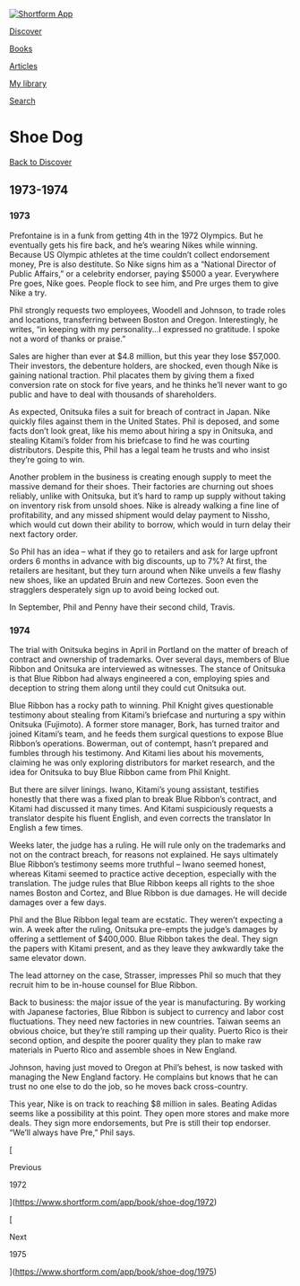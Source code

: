 [![Shortform App](https://www.shortform.com/img/logo-dark.70c1b072.svg)](https://www.shortform.com/app)

[Discover](https://www.shortform.com/app)

[Books](https://www.shortform.com/app/books)

[Articles](https://www.shortform.com/app/articles)

[My library](https://www.shortform.com/app/library)

[Search](https://www.shortform.com/app/search)

# Shoe Dog

[Back to Discover](https://www.shortform.com/app)

## 1973-1974

### 1973

Prefontaine is in a funk from getting 4th in the 1972 Olympics. But he eventually gets his fire back, and he’s wearing Nikes while winning. Because US Olympic athletes at the time couldn’t collect endorsement money, Pre is also destitute. So Nike signs him as a “National Director of Public Affairs,” or a celebrity endorser, paying $5000 a year. Everywhere Pre goes, Nike goes. People flock to see him, and Pre urges them to give Nike a try.

Phil strongly requests two employees, Woodell and Johnson, to trade roles and locations, transferring between Boston and Oregon. Interestingly, he writes, “in keeping with my personality...I expressed no gratitude. I spoke not a word of thanks or praise.”

Sales are higher than ever at $4.8 million, but this year they lose $57,000. Their investors, the debenture holders, are shocked, even though Nike is gaining national traction. Phil placates them by giving them a fixed conversion rate on stock for five years, and he thinks he’ll never want to go public and have to deal with thousands of shareholders.

As expected, Onitsuka files a suit for breach of contract in Japan. Nike quickly files against them in the United States. Phil is deposed, and some facts don’t look great, like his memo about hiring a spy in Onitsuka, and stealing Kitami’s folder from his briefcase to find he was courting distributors. Despite this, Phil has a legal team he trusts and who insist they’re going to win.

Another problem in the business is creating enough supply to meet the massive demand for their shoes. Their factories are churning out shoes reliably, unlike with Onitsuka, but it’s hard to ramp up supply without taking on inventory risk from unsold shoes. Nike is already walking a fine line of profitability, and any missed shipment would delay payment to Nissho, which would cut down their ability to borrow, which would in turn delay their next factory order.

So Phil has an idea – what if they go to retailers and ask for large upfront orders 6 months in advance with big discounts, up to 7%? At first, the retailers are hesitant, but they turn around when Nike unveils a few flashy new shoes, like an updated Bruin and new Cortezes. Soon even the stragglers desperately sign up to avoid being locked out.

In September, Phil and Penny have their second child, Travis.

### 1974

The trial with Onitsuka begins in April in Portland on the matter of breach of contract and ownership of trademarks. Over several days, members of Blue Ribbon and Onitsuka are interviewed as witnesses. The stance of Onitsuka is that Blue Ribbon had always engineered a con, employing spies and deception to string them along until they could cut Onitsuka out.

Blue Ribbon has a rocky path to winning. Phil Knight gives questionable testimony about stealing from Kitami’s briefcase and nurturing a spy within Onitsuka (Fujimoto). A former store manager, Bork, has turned traitor and joined Kitami’s team, and he feeds them surgical questions to expose Blue Ribbon’s operations. Bowerman, out of contempt, hasn’t prepared and fumbles through his testimony. And Kitami lies about his movements, claiming he was only exploring distributors for market research, and the idea for Onitsuka to buy Blue Ribbon came from Phil Knight.

But there are silver linings. Iwano, Kitami’s young assistant, testifies honestly that there was a fixed plan to break Blue Ribbon’s contract, and Kitami had discussed it many times. And Kitami suspiciously requests a translator despite his fluent English, and even corrects the translator In English a few times.

Weeks later, the judge has a ruling. He will rule only on the trademarks and not on the contract breach, for reasons not explained. He says ultimately Blue Ribbon’s testimony seems more truthful – Iwano seemed honest, whereas Kitami seemed to practice active deception, especially with the translation. The judge rules that Blue Ribbon keeps all rights to the shoe names Boston and Cortez, and Blue Ribbon is due damages. He will decide damages over a few days.

Phil and the Blue Ribbon legal team are ecstatic. They weren’t expecting a win. A week after the ruling, Onitsuka pre-empts the judge’s damages by offering a settlement of $400,000. Blue Ribbon takes the deal. They sign the papers with Kitami present, and as they leave they awkwardly take the same elevator down.

The lead attorney on the case, Strasser, impresses Phil so much that they recruit him to be in-house counsel for Blue Ribbon.

Back to business: the major issue of the year is manufacturing. By working with Japanese factories, Blue Ribbon is subject to currency and labor cost fluctuations. They need new factories in new countries. Taiwan seems an obvious choice, but they’re still ramping up their quality. Puerto Rico is their second option, and despite the poorer quality they plan to make raw materials in Puerto Rico and assemble shoes in New England.

Johnson, having just moved to Oregon at Phil’s behest, is now tasked with managing the New England factory. He complains but knows that he can trust no one else to do the job, so he moves back cross-country.

This year, Nike is on track to reaching $8 million in sales. Beating Adidas seems like a possibility at this point. They open more stores and make more deals. They sign more endorsements, but Pre is still their top endorser. “We’ll always have Pre,” Phil says.

[

Previous

1972

](https://www.shortform.com/app/book/shoe-dog/1972)

[

Next

1975

](https://www.shortform.com/app/book/shoe-dog/1975)